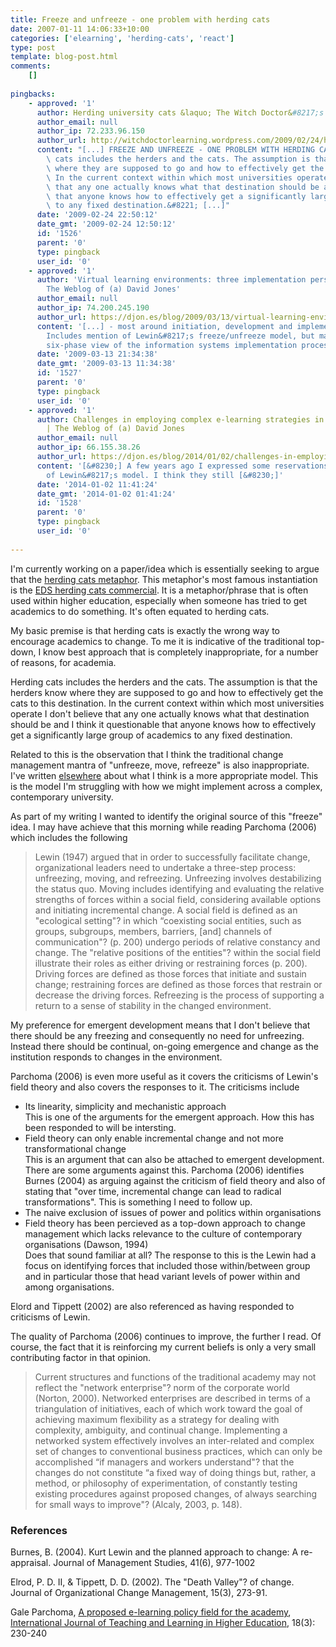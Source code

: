 ```yaml
---
title: Freeze and unfreeze - one problem with herding cats
date: 2007-01-11 14:06:33+10:00
categories: ['elearning', 'herding-cats', 'react']
type: post
template: blog-post.html
comments:
    []
    
pingbacks:
    - approved: '1'
      author: Herding university cats &laquo; The Witch Doctor&#8217;s Aide Memoire
      author_email: null
      author_ip: 72.233.96.150
      author_url: http://witchdoctorlearning.wordpress.com/2009/02/24/herding-university-cats/
      content: "[...] FREEZE AND UNFREEZE - ONE PROBLEM WITH HERDING CATS &#8220;Herding\
        \ cats includes the herders and the cats. The assumption is that the herders know\
        \ where they are supposed to go and how to effectively get the cats to this destination.\
        \ In the current context within which most universities operate I don\u2019t believe\
        \ that any one actually knows what that destination should be and I think it questionable\
        \ that anyone knows how to effectively get a significantly large group of academics\
        \ to any fixed destination.&#8221; [...]"
      date: '2009-02-24 22:50:12'
      date_gmt: '2009-02-24 12:50:12'
      id: '1526'
      parent: '0'
      type: pingback
      user_id: '0'
    - approved: '1'
      author: 'Virtual learning environments: three implementation perspectives &laquo;
        The Weblog of (a) David Jones'
      author_email: null
      author_ip: 74.200.245.190
      author_url: https://djon.es/blog/2009/03/13/virtual-learning-environments-three-implementation-perspectives/
      content: '[...] - most around initiation, development and implementation/termination.
        Includes mention of Lewin&#8217;s freeze/unfreeze model, but makes this point
        six-phase view of the information systems implementation process compared to [...]'
      date: '2009-03-13 21:34:38'
      date_gmt: '2009-03-13 11:34:38'
      id: '1527'
      parent: '0'
      type: pingback
      user_id: '0'
    - approved: '1'
      author: Challenges in employing complex e-learning strategies in campus-based universities
        | The Weblog of (a) David Jones
      author_email: null
      author_ip: 66.155.38.26
      author_url: https://djon.es/blog/2014/01/02/challenges-in-employing-complex-e-learning-strategies-in-campus-based-universities/
      content: '[&#8230;] A few years ago I expressed some reservations about the applicability
        of Lewin&#8217;s model. I think they still [&#8230;]'
      date: '2014-01-02 11:41:24'
      date_gmt: '2014-01-02 01:41:24'
      id: '1528'
      parent: '0'
      type: pingback
      user_id: '0'
    
---
```

I'm currently working on a paper/idea which is essentially seeking to argue that the [herding cats metaphor](http://cq-pan.cqu.edu.au/david-jones/blog/?cat=14). This metaphor's most famous instantiation is the [EDS herding cats commercial](http://youtube.com/watch?v=zHgEQ71rGwo). It is a metaphor/phrase that is often used within higher education, especially when someone has tried to get academics to do something. It's often equated to herding cats.

My basic premise is that herding cats is exactly the wrong way to encourage academics to change. To me it is indicative of the traditional top-down, I know best approach that is completely inappropriate, for a number of reasons, for academia.

Herding cats includes the herders and the cats. The assumption is that the herders know where they are supposed to go and how to effectively get the cats to this destination. In the current context within which most universities operate I don't believe that any one actually knows what that destination should be and I think it questionable that anyone knows how to effectively get a significantly large group of academics to any fixed destination.

Related to this is the observation that I think the traditional change management mantra of "unfreeze, move, refreeze" is also inappropriate. I've written [elsewhere](http://cq-pan.cqu.edu.au/david-jones/Publications/Papers_and_Books/Learning_2000/) about what I think is a more appropriate model. This is the model I'm struggling with how we might implement across a complex, contemporary university.

As part of my writing I wanted to identify the original source of this "freeze" idea. I may have achieve that this morning while reading Parchoma (2006) which includes the following

> Lewin (1947) argued that in order to successfully facilitate change, organizational leaders need to undertake a three-step process: unfreezing, moving, and refreezing. Unfreezing involves destabilizing the status quo. Moving includes identifying and evaluating the relative strengths of forces within a social field, considering available options and initiating incremental change. A social field is defined as an "ecological setting"? in which “coexisting social entities, such as groups, subgroups, members, barriers, \[and\] channels of communication"? (p. 200) undergo periods of relative constancy and change. The "relative positions of the entities"? within the social field illustrate their roles as either driving or restraining forces (p. 200). Driving forces are defined as those forces that initiate and sustain change; restraining forces are defined as those forces that restrain or decrease the driving forces. Refreezing is the process of supporting a return to a sense of stability in the changed environment.

My preference for emergent development means that I don't believe that there should be any freezing and consequently no need for unfreezing. Instead there should be continual, on-going emergence and change as the institution responds to changes in the environment.

Parchoma (2006) is even more useful as it covers the criticisms of Lewin's field theory and also covers the responses to it. The criticisms include

- Its linearity, simplicity and mechanistic approach  
    This is one of the arguments for the emergent approach. How this has been responded to will be intersting.
- Field theory can only enable incremental change and not more transformational change  
    This is an argument that can also be attached to emergent development. There are some arguments against this. Parchoma (2006) identifies Burnes (2004) as arguing against the criticism of field theory and also of stating that "over time, incremental change can lead to radical transformations". This is something I need to follow up.
- The naive exclusion of issues of power and politics within organisations
- Field theory has been percieved as a top-down approach to change management which lacks relevance to the culture of contemporary organisations (Dawson, 1994)  
    Does that sound familiar at all? The response to this is the Lewin had a focus on identifying forces that included those within/between group and in particular those that head variant levels of power within and among organisations.

Elord and Tippett (2002) are also referenced as having responded to criticisms of Lewin.

The quality of Parchoma (2006) continues to improve, the further I read. Of course, the fact that it is reinforcing my current beliefs is only a very small contributing factor in that opinion.

> Current structures and functions of the traditional academy may not reflect the "network enterprise"? norm of the corporate world (Norton, 2000). Networked enterprises are described in terms of a triangulation of initiatives, each of which work toward the goal of achieving maximum flexibility as a strategy for dealing with complexity, ambiguity, and continual change. Implementing a networked system effectively involves an inter-related and complex set of changes to conventional business practices, which can only be accomplished “if managers and workers understand"? that the changes do not constitute “a fixed way of doing things but, rather, a method, or philosophy of experimentation, of constantly testing existing procedures against proposed changes, of always searching for small ways to improve"? (Alcaly, 2003, p. 148).

### References

Burnes, B. (2004). Kurt Lewin and the planned approach to change: A re-appraisal. Journal of Management Studies, 41(6), 977-1002

Elrod, P. D. II, & Tippett, D. D. (2002). The "Death Valley"? of change. Journal of Organizational Change Management, 15(3), 273-91.

Gale Parchoma, [A proposed e-learning policy field for the academy](http://cq-pan.cqu.edu.au/david-jones/Reading/papers/9/IJTLHE107.pdf), [International Journal of Teaching and Learning in Higher Education](http://www.isetl.org/ijtlhe/), 18(3): 230-240